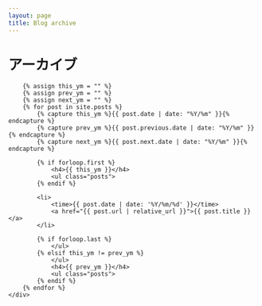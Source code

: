 ```yaml
---
layout: page
title: Blog archive
---
```


<div class="page-content wc-container">
	<div class="post">
		<h1>アーカイブ</h1>
		
		{% assign this_ym = "" %}
		{% assign prev_ym = "" %}
		{% assign next_ym = "" %}
		{% for post in site.posts %}
			{% capture this_ym %}{{ post.date | date: "%Y/%m" }}{% endcapture %}
			{% capture prev_ym %}{{ post.previous.date | date: "%Y/%m" }}{% endcapture %}
			{% capture next_ym %}{{ post.next.date | date: "%Y/%m" }}{% endcapture %}
			
			{% if forloop.first %}
				<h4>{{ this_ym }}</h4>
				<ul class="posts">
			{% endif %}
			
			<li>
				<time>{{ post.date | date: '%Y/%m/%d' }}</time>
				<a href="{{ post.url | relative_url }}">{{ post.title }}</a>
			</li>
			
			{% if forloop.last %}
				</ul>
			{% elsif this_ym != prev_ym %}
				</ul>
				<h4>{{ prev_ym }}</h4>
				<ul class="posts">
			{% endif %}
		{% endfor %}
	</div>
</div>
